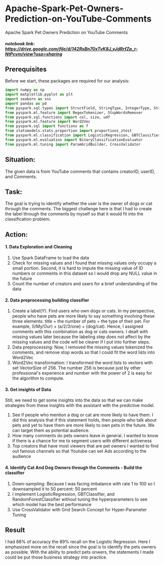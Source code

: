 # Apache-Spark-Pet-Owners-Prediction-on-YouTube-Comments
Apache Spark Pet Owners Prediction on YouTube Comments
##### notebook link: https://drive.google.com/file/d/142RsBn70xTvK8J_vJdRrfZp_r-NtPcvm/view?usp=sharing

## Prerequisites
Before we start, these packages are required for our analysis:

```Python
import numpy as np
import matplotlib.pyplot as plt
import seaborn as sns
import pandas as pd
from pyspark.sql.types import StructField, StringType, IntegerType, StructType
from pyspark.ml.feature import RegexTokenizer, StopWordsRemover
from pyspark.sql.functions import col, size, udf
from pyspark.ml.feature import Word2Vec
from pyspark.sql import functions as f
from statsmodels.stats.proportion import proportions_ztest
from pyspark.ml.classification import LogisticRegression, GBTClassifier, RandomForestClassifier
from pyspark.ml.evaluation import BinaryClassificationEvaluator
from pyspark.ml.tuning import ParamGridBuilder, CrossValidator

```

## Situation: 
The given data is from YouTube comments that contains creatorID, userID, and Comments.


## Task: 
The goal is trying to identify whether the user is the owner of dogs or cat through the comments. The biggest challenge here is that I had to create the label through the comments by myself so that it would fit into the classification problem.


## Action:
#### 1. Data Exploration and Cleaning
1. Use Spark DataFrame to load the data
2. Check for missing values and I found that missing values only occupy a small portion. Second, it is hard to impute the missing value of ID numbers or comments in this dataset so I would drop any NULL value in the future
3. Count the number of creators and users for a brief understanding of the data

#### 2. Data preprocessing building classifier
1. Create a label(Y). Find users who own dogs or cats. In my perspective, people who have pets are more likely to say something involving these three elements: title + the number of pets + the type of their pet. For example, (I/My/Our) + (a/2/3/one) + (dog/cat). Hence, I assigned comments with this combination as dog or cats owners. I dealt with missing values later because the labeling step does not affect by the missing values and the code will be clearer if I put into further steps.
2. Data preprocessing: Now, I removed the missing values tokenized the comments, and remove stop words so that I could fit the word lists into Word2Vec 
3. Word2Vec transformation: I transformed the word lists to vectors with set VectorSize of 256. The number 256 is because just by other professional's experience and number with the power of 2 is easy for the algorithm to compute.

#### 3. Get insights of Data
Still, we need to get some insights into the data so that we can make strategies from these insights with the assistant with the predictive model.
1. See if people who mention a dog or cat are more likely to have them.
I did this analysis that if this statement holds, then people who talk about pets and yet to have them are more likely to own pets in the future. We can target them as potential audience.
2. How many comments do pets owners leave in general.
I wanted to know if there is a chance for me to segment users with different activeness
3. Top creators that have most viewers that are pet owners
I wanted to find out famous channels so that Youtube can set Ads according to the audience

#### 4. Identify Cat And Dog Owners through the Comments - Build the classifier 
1. Down-sampling: Because I was facing imbalance with rate 1 to 100 so I downsampled it to 50 percent: 50 percent
2. I implement LogisticRegression, GBTClassifier, and RandomForestClassifier without tuning the hyperparameters to see which model has the best performance
3. Use CrossValidator with Grid Search Concept for Hyper-Parameter Tuning
  
  
## Result
I had 88% of accuracy the 89% recall on the Logistic Regression. Here I emphasized more on the recall since the goal is to identify the pets owners as possible. With the ability to predict pets onwers, the statements I made could be put those business strategy into practice.
